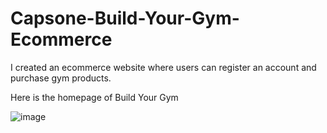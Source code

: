 # Capsone-Build-Your-Gym-Ecommerce
I created an ecommerce website where users can register an account and purchase gym products.


Here is the homepage of Build Your Gym

![image](https://user-images.githubusercontent.com/62003762/207675083-da747797-5b74-4f25-a3bb-a5609ab6708f.png)
